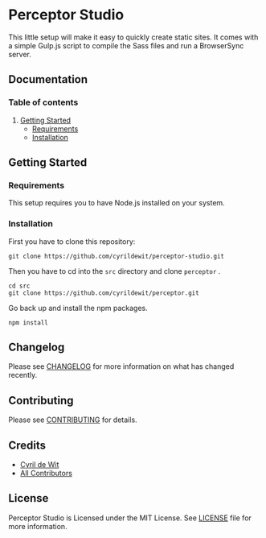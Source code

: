 # Perceptor Studio

This little setup will make it easy to quickly create static sites. It comes with a simple Gulp.js script to compile the Sass files and run a BrowserSync server.

## Documentation

### Table of contents

1. [Getting Started](#getting-started)
    * [Requirements](#requirements)
    * [Installation](#installation)

## Getting Started

### Requirements

This setup requires you to have Node.js installed on your system.

### Installation

First you have to clone this repository:

```Batchfile
git clone https://github.com/cyrildewit/perceptor-studio.git
```

Then you have to cd into the `src` directory and clone `perceptor` .

```Batchfile
cd src
git clone https://github.com/cyrildewit/perceptor.git
```

Go back up and install the npm packages.

```Batchfile
npm install
```

## Changelog

Please see [CHANGELOG](CHANGELOG.md) for more information on what has changed recently.

## Contributing

Please see [CONTRIBUTING](CONTRIBUTING.md) for details.

## Credits

* [Cyril de Wit](https://github.com/cyrildewit)
* [All Contributors](https://github.com/cyrildewit/perceptor-studio/graphs/contributors)

## License

Perceptor Studio is Licensed under the MIT License. See [LICENSE](LICENSE.md) file for more information.

